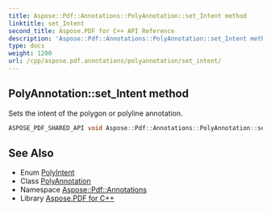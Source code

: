 ```yaml
---
title: Aspose::Pdf::Annotations::PolyAnnotation::set_Intent method
linktitle: set_Intent
second_title: Aspose.PDF for C++ API Reference
description: 'Aspose::Pdf::Annotations::PolyAnnotation::set_Intent method. Sets the intent of the polygon or polyline annotation in C++.'
type: docs
weight: 1200
url: /cpp/aspose.pdf.annotations/polyannotation/set_intent/
---
```

## PolyAnnotation::set_Intent method


Sets the intent of the polygon or polyline annotation.

```cpp
ASPOSE_PDF_SHARED_API void Aspose::Pdf::Annotations::PolyAnnotation::set_Intent(PolyIntent value)
```

## See Also

* Enum [PolyIntent](../../polyintent/)
* Class [PolyAnnotation](../)
* Namespace [Aspose::Pdf::Annotations](../../)
* Library [Aspose.PDF for C++](../../../)
